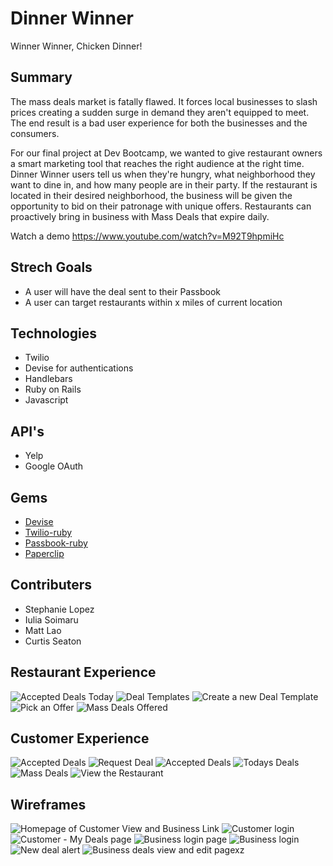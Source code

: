 # Dinner Winner
Winner Winner, Chicken Dinner!

## Summary

The mass deals market is fatally flawed. It forces local businesses to slash prices creating a sudden surge in demand they aren't equipped to meet.  The end result is a bad user experience for both the businesses and the consumers.  

For our final project at Dev Bootcamp, we wanted to give restaurant owners a smart marketing tool that reaches the right audience at the right time.  Dinner Winner users tell us when they're hungry, what neighborhood they want to dine in, and how many people are in their party.  If the restaurant is located in their desired neighborhood, the business will be given the opportunity to bid on their patronage with unique offers.  Restaurants can proactively bring in business with Mass Deals that expire daily.

Watch a demo https://www.youtube.com/watch?v=M92T9hpmiHc
	
## Strech Goals
* A user will have the deal sent to their Passbook
* A user can target restaurants within x miles of current location
	 
## Technologies
* Twilio
* Devise for authentications
* Handlebars
* Ruby on Rails
* Javascript
	
## API's
* Yelp
* Google OAuth
	
## Gems
- [Devise](https://github.com/plataformatec/devise)
- [Twilio-ruby](https://github.com/twilio/twilio-ruby)
- [Passbook-ruby](https://github.com/xtremelabs/xl-passbook-ruby/)
- [Paperclip](https://github.com/thoughtbot/paperclip/tree/master)

## Contributers
- Stephanie Lopez
- Iulia Soimaru
- Matt Lao
- Curtis Seaton

## Restaurant Experience
![Accepted Deals Today](mock-ups/business-accepted-deals.png)
![Deal Templates](mock-ups/business-deal-templates.png)
![Create a new Deal Template](mock-ups/business-create-template.png)
![Pick an Offer](mock-ups/business-pick-offer.png)
![Mass Deals Offered](mock-ups/business-mass-deals.png)

## Customer Experience
![Accepted Deals](mock-ups/customer-accepted-deals.png)
![Request Deal](mock-ups/customer-request-deal.png)
![Accepted Deals](mock-ups/customer-accepted-deals.png)
![Todays Deals](mock-ups/customer-todays-deals.png)
![Mass Deals](mock-ups/customer-mass-deals.png)
![View the Restaurant](mock-ups/customer-view-business.png)

## Wireframes
![Homepage of Customer View and Business Link](mock-ups/customer_homepage.png)
![Customer login](mock-ups/user_index.png)
![Customer - My Deals page](mock-ups/deal.png)
![Business login page](mock-ups/business_homepage.png)
![Business login](mock-ups/business_index.png)
![New deal alert](mock-ups/business_index_notification.png)
![Business deals view and edit pagexz](mock-ups/business_deals.png)
